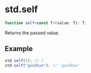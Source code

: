 # std.self

```ts
function self<const T>(value: T): T;
```

Returns the passed value.

## Example

```ts
std.self(1); // 1
std.self("goodbye"); // 'goodbye'
```
